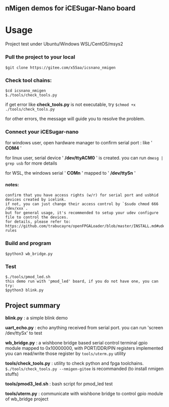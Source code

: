 nMigen demos for iCESugar-Nano board
-------------------------------------
# Usage
Project test under Ubuntu/Windows WSL/CentOS/msys2

### Pull the project to your local
    $git clone https://gitee.com/x55aa/icsnano_nmigen

### Check tool chains:
    $cd icsnano_nmigen
    $./tools/check_tools.py

if get error like **check_tools.py**  is not executable, try `$chmod +x ./tools/check_tools.py`

for other errors, the message will guide you to resolve the problem.

### Connect your iCESugar-nano

for windows user, open hardware manager to confirm serial port : like ' **COM4** '

for linux user, serial device ' **/dev/ttyACM0** ' is created. you can run `dmesg | grep usb` for more details

for WSL, the windows serial ' **COMn** ' mapped to ' **/dev/ttySn** '

#### notes:
    confirm that you have access rights (w/r) for serial port and usbhid devices created by icelink.
    if not, you can just change their access control by `$sudo chmod 666 /dev/xxx`.
    but for general usage, it's recommended to setup your udev configure file to control the devices.
    for details, please refer to:
    https://github.com/trabucayre/openFPGALoader/blob/master/INSTALL.md#udev-rules

### Build and program
    $python3 wb_bridge.py

### Test
    $./tools/pmod_led.sh
    this demo run with 'pmod_led' board, if you do not have one, you can try:
    $python3 blink.py

## Project summary

   **blink.py** : a simple blink demo
  
   **uart_echo.py** : echo anything received from serial port. you can run 'screen /dev/ttySx' to test
  
   **wb_bridge.py** : a wishbone bridge based serial control terminal
	    gpio module mapped to 0x10000000, with PORT/DDR/PIN registers implemented
	    you can read/write those register by `tools/uterm.py` utility
  
   **tools/check_tools.py** : utility to check python and fpga toolchains. 
	    `$./tools/check_tools.py --nmigen-gitee` is recommanded (to install nmigen stuffs)
  
   **tools/pmod3_led.sh** : bash script for pmod_led test
  
   **tools/uterm.py** : communicate with wishbone bridge to control gpio module of wb_bridge project

